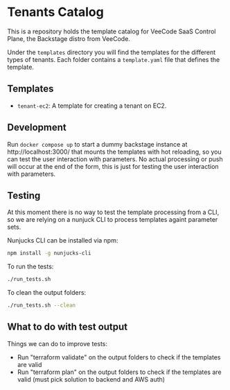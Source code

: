 # Tenants Catalog

This is a repository holds the template catalog for VeeCode SaaS Control Plane, the Backstage distro from VeeCode.

Under the `templates` directory you will find the templates for the different types of tenants. Each folder contains a `template.yaml` file that defines the template.

## Templates

- `tenant-ec2`: A template for creating a tenant on EC2.

## Development

Run `docker compose up` to start a dummy backstage instance at http://localhost:3000/ that mounts the templates with hot reloading, so you can test the user interaction with parameters. No actual processing or push will occur at the end of the form, this is just for testing the user interaction with parameters.

## Testing

At this moment there is no way to test the template processing from a CLI, so we are relying on a nunjuck CLI to process templates againt parameter sets.

Nunjucks CLI can be installed via npm:

```bash
npm install -g nunjucks-cli
```

To run the tests:

```bash
./run_tests.sh
```

To clean the output folders:

```bash
./run_tests.sh --clean
```

## What to do with test output

Things we can do to improve tests:

- Run "terraform validate" on the output folders to check if the templates are valid
- Run "terraform plan" on the output folders to check if the templates are valid (must pick solution to backend and AWS auth)

